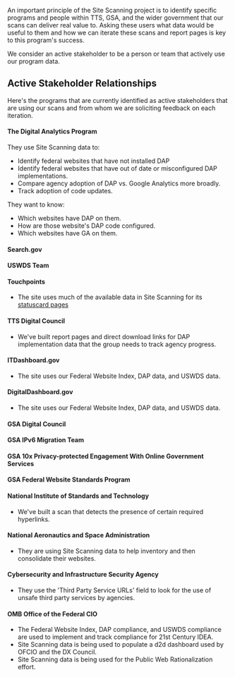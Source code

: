 An important principle of the Site Scanning project is to identify specific programs and people within TTS, GSA, and the wider government that our scans can deliver real value to.  Asking these users what data would be useful to them and how we can iterate these scans and report pages is key to this program's success.  

We consider an active stakeholder to be a person or team that actively use our program data.  

## Active Stakeholder Relationships

Here's the programs that are currently identified as active stakeholders that are using our scans and from whom we are soliciting feedback on each iteration.   

#### The Digital Analytics Program 

They use Site Scanning data to:
- Identify federal websites that have not installed DAP
- Identify federal websites that have out of date or misconfigured DAP implementations.
- Compare agency adoption of DAP vs. Google Analytics more broadly.
- Track adoption of code updates.  

They want to know:  
- Which websites have DAP on them.  
- How are those website's DAP code configured.
- Which websites have GA on them.  


#### Search.gov 



#### USWDS Team 


#### Touchpoints
* The site uses much of the available data in Site Scanning for its [statuscard pages](https://touchpoints.app.cloud.gov/admin/websites/252/statuscard)

#### TTS Digital Council

* We've built report pages and direct download links for DAP implementation data that the group needs to track agency progress.  

#### ITDashboard.gov

* The site uses our Federal Website Index, DAP data, and USWDS data.  

#### DigitalDashboard.gov

* The site uses our Federal Website Index, DAP data, and USWDS data.  

#### GSA Digital Council 


#### GSA IPv6 Migration Team


#### GSA 10x Privacy-protected Engagement With Online Government Services 

#### GSA Federal Website Standards Program 

#### National Institute of Standards and Technology
* We've built a scan that detects the presence of certain required hyperlinks.  

#### National Aeronautics and Space Administration
* They are using Site Scanning data to help inventory and then consolidate their websites.

#### Cybersecurity and Infrastructure Security Agency
* They use the 'Third Party Service URLs' field to look for the use of unsafe third party services by agencies.  

#### OMB Office of the Federal CIO
* The Federal Website Index, DAP compliance, and USWDS compliance are used to implement and track compliance for 21st Century IDEA.
* Site Scanning data is being used to populate a d2d dashboard used by OFCIO and the DX Council.  
* Site Scanning data is being used for the Public Web Rationalization effort.  
